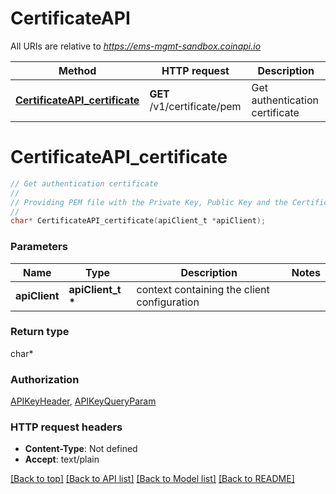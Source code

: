 # CertificateAPI

All URIs are relative to *https://ems-mgmt-sandbox.coinapi.io*

Method | HTTP request | Description
------------- | ------------- | -------------
[**CertificateAPI_certificate**](CertificateAPI.md#CertificateAPI_certificate) | **GET** /v1/certificate/pem | Get authentication certificate


# **CertificateAPI_certificate**
```c
// Get authentication certificate
//
// Providing PEM file with the Private Key, Public Key and the Certificate to authenticate to the EMS API.
//
char* CertificateAPI_certificate(apiClient_t *apiClient);
```

### Parameters
Name | Type | Description  | Notes
------------- | ------------- | ------------- | -------------
**apiClient** | **apiClient_t \*** | context containing the client configuration |

### Return type

char*



### Authorization

[APIKeyHeader](../README.md#APIKeyHeader), [APIKeyQueryParam](../README.md#APIKeyQueryParam)

### HTTP request headers

 - **Content-Type**: Not defined
 - **Accept**: text/plain

[[Back to top]](#) [[Back to API list]](../README.md#documentation-for-api-endpoints) [[Back to Model list]](../README.md#documentation-for-models) [[Back to README]](../README.md)


